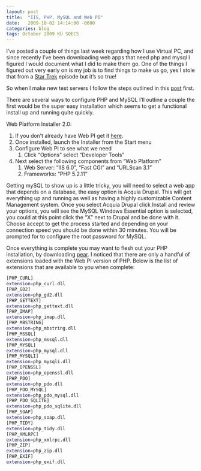 ```yaml
---
layout: post
title:  "IIS, PHP, MySQL and Web PI"
date:   2009-10-02 14:14:00 -0600
categories: blog
tags: October 2009 KU SOECS
---
```

I’ve posted a couple of things last week regarding how I use Virtual PC, and since recently I’ve been downloading web apps that need php and mysql I figured I would document what I did to make them go. One of the things I figured out very early on is my job is to find things to make us go, yes I stole that from a [Star Trek](http://www.imdb.com/title/tt0708768/) episode but it’s so true!

So when I make new test servers I follow the steps outlined in this [post](2009-10-02-building-servers.md) first.

There are several ways to configure PHP and MySQL I’ll outline a couple the first would be the super easy installation which seems to get a functional install up and running quite quickly.

Web Platform Installer 2.0:

1. If you don’t already have Web PI get it [here](http://www.microsoft.com/web/downloads/platform.aspx).
2. Once installed, launch the Installer from the Start menu
3. Configure Web PI to see what we need
   1. Click “Options” select “Developer Tools”
4. Next select the following components from “Web Platform”
   1. Web Server: “IIS 6.0”, “Fast CGI” and “URLScan 3.1”
   2. Frameworks: “PHP 5.2.11”

Getting mySQL to show up is a little tricky, you will need to select a web app that depends on a database, the easy option is Acquia Drupal. This will get everything up and running as well as having a highly customizable Content Management system. Once you select Acquia Drupal click Install and review your options, you will see the MySQL Windows Essential option is selected, you could at this point click the “X” next to Drupal and be done with it. Choose accept to get the process started and depending on your connection speed you should be done within 30 minutes. You will be prompted for to configure the root password for MySQL.

Once everything is complete you may want to flesh out your PHP installation, by downloading [pear](http://pear.php.net/). I noticed that there are only a handful of extensions loaded with the Web PI version of PHP. Below is the list of extensions that are available to you when complete:

``` bash
[PHP_CURL]
extension=php_curl.dll
[PHP_GD2]
extension=php_gd2.dll
[PHP_GETTEXT]
extension=php_gettext.dll
[PHP_IMAP]
extension=php_imap.dll
[PHP_MBSTRING]
extension=php_mbstring.dll
[PHP_MSSQL]
extension=php_mssql.dll
[PHP_MYSQL]
extension=php_mysql.dll
[PHP_MYSQLI]
extension=php_mysqli.dll
[PHP_OPENSSL]
extension=php_openssl.dll
[PHP_PDO]
extension=php_pdo.dll
[PHP_PDO_MYSQL]
extension=php_pdo_mysql.dll
[PHP_PDO_SQLITE]
extension=php_pdo_sqlite.dll
[PHP_SOAP]
extension=php_soap.dll
[PHP_TIDY]
extension=php_tidy.dll
[PHP_XMLRPC]
extension=php_xmlrpc.dll
[PHP_ZIP]
extension=php_zip.dll
[PHP_EXIF]
extension=php_exif.dll
```
